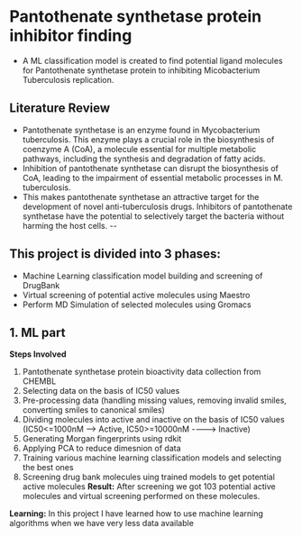 # **Pantothenate synthetase protein inhibitor finding**
* A ML classification model is created to find potential ligand molecules for Pantothenate synthetase protein to inhibiting Micobacterium Tuberculosis replication.
## **Literature Review**
* Pantothenate synthetase is an enzyme found in Mycobacterium tuberculosis. This enzyme plays a crucial role in the biosynthesis of coenzyme A (CoA), a molecule essential for multiple metabolic pathways, including the synthesis and degradation of fatty acids.
* Inhibition of pantothenate synthetase can disrupt the biosynthesis of CoA, leading to the impairment of essential metabolic processes in M. tuberculosis.
* This makes pantothenate synthetase an attractive target for the development of novel anti-tuberculosis drugs. Inhibitors of pantothenate synthetase have the potential to selectively target the bacteria without harming the host cells.
--
## **This project is divided into 3 phases:**
* Machine Learning classification model building and screening of DrugBank
* Virtual screening of potential active molecules using Maestro
* Perform MD Simulation of selected molecules using Gromacs

## **1. ML part**
**Steps Involved**
1. Pantothenate synthetase protein bioactivity data collection from CHEMBL
2. Selecting data on the basis of IC50 values
3. Pre-processing data (handling missing values, removing invalid smiles, converting smiles to canonical smiles)
4. Dividing molecules into active and inactive on the basis of IC50 values (IC50<=1000nM --> Active, IC50>=10000nM ----> Inactive)
5. Generating Morgan fingerprints using rdkit
6. Applying PCA to reduce dimesnion of data
7. Training various machine learning classification models and selecting the best ones
8. Screening drug bank molecules uing trained models to get potential active molecules
**Result:** After screening we got 103 potential active molecules and virtual screening performed on these molecules.

**Learning:** In this project I have learned how to use machine learning algorithms when we have very less data available

